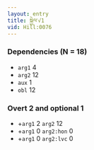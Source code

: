 ```yaml
---
layout: entry
title: སྐྱེལ་√1
vid: Hill:0076
---
```

### Dependencies (N = 18)
* `arg1` 4
* `arg2` 12
* `aux` 1
* `obl` 12


### Overt 2 and optional 1
* +`arg1` 2 `arg2` 12
* +`arg1` 0 `arg2:hon` 0
* +`arg1` 0 `arg2:lvc` 0
